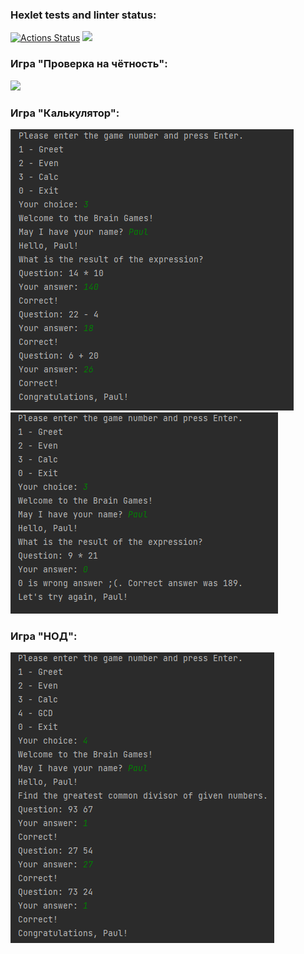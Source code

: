 ### Hexlet tests and linter status:
[![Actions Status](https://github.com/Phareala/java-project-61/workflows/hexlet-check/badge.svg)](https://github.com/Phareala/java-project-61/actions)
<a href="https://codeclimate.com/github/Phareala/java-project-61/maintainability"><img src="https://api.codeclimate.com/v1/badges/3630025a9ad4faba4adc/maintainability" /></a>
### Игра "Проверка на чётность":
<a href="https://asciinema.org/a/Nj4cjKpKg6vAkHQb1eMH35qrk" target="_blank"><img src="https://asciinema.org/a/Nj4cjKpKg6vAkHQb1eMH35qrk.svg" /></a>
### Игра "Калькулятор":
![img.png](img.png)
![img_1.png](img_1.png)
### Игра "НОД":
![img_2.png](img_2.png)